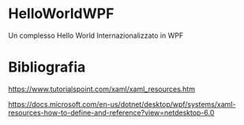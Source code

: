 # HelloWorldWPF
Un complesso Hello World Internazionalizzato in WPF

# Bibliografia
https://www.tutorialspoint.com/xaml/xaml_resources.htm

https://docs.microsoft.com/en-us/dotnet/desktop/wpf/systems/xaml-resources-how-to-define-and-reference?view=netdesktop-6.0
